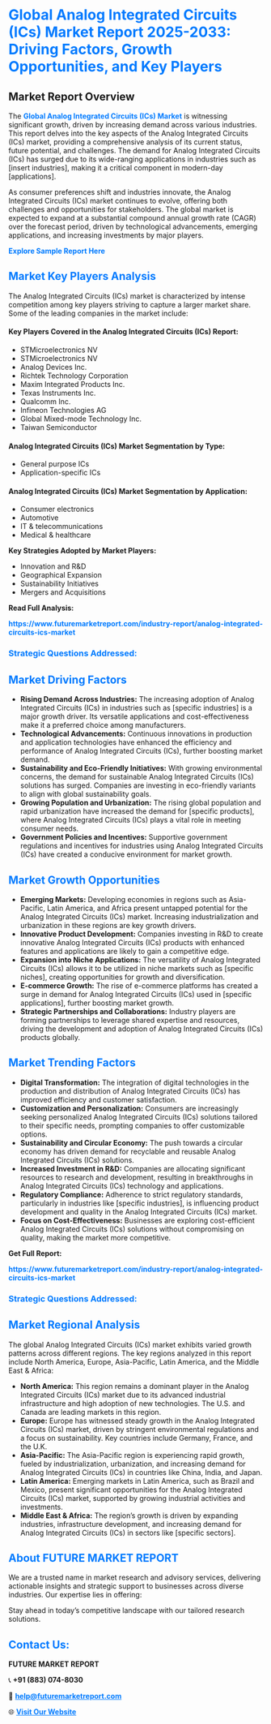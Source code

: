 <h1 style="color: #007BFF;">Global Analog Integrated Circuits (ICs) Market Report 2025-2033: Driving Factors, Growth Opportunities, and Key Players</h1>

<section id="overview">
<h2>Market Report Overview</h2>
<p>The <a href="https://www.futuremarketreport.com/industry-report/analog-integrated-circuits-ics-market" style="color: #007BFF; text-decoration: none;"><strong>Global Analog Integrated Circuits (ICs) Market</strong></a> is witnessing significant growth, driven by increasing demand across various industries. This report delves into the key aspects of the Analog Integrated Circuits (ICs) market, providing a comprehensive analysis of its current status, future potential, and challenges. The demand for Analog Integrated Circuits (ICs) has surged due to its wide-ranging applications in industries such as [insert industries], making it a critical component in modern-day [applications].</p>
<p>As consumer preferences shift and industries innovate, the Analog Integrated Circuits (ICs) market continues to evolve, offering both challenges and opportunities for stakeholders. The global market is expected to expand at a substantial compound annual growth rate (CAGR) over the forecast period, driven by technological advancements, emerging applications, and increasing investments by major players.</p>
</section>

<section id="overview">
<p><a href="https://www.futuremarketreport.com/request-sample/reportId=42358" style="color: #007BFF; text-decoration: none;"><strong>Explore Sample Report Here</strong></a></p>
</section>

<section id="key-players">
<h2 style="color: #007BFF;">Market Key Players Analysis</h2>
<p>The Analog Integrated Circuits (ICs) market is characterized by intense competition among key players striving to capture a larger market share. Some of the leading companies in the market include:</p>
<h4>Key Players Covered in the Analog Integrated Circuits (ICs) Report:</h4>
<ul><li>STMicroelectronics NV</li><li>STMicroelectronics NV</li><li>Analog Devices Inc.</li><li>Richtek Technology Corporation</li><li>Maxim Integrated Products Inc.</li><li>Texas Instruments Inc.</li><li>Qualcomm Inc.</li><li>Infineon Technologies AG</li><li>Global Mixed-mode Technology Inc.</li><li>Taiwan Semiconductor</li></ul>
<h4>Analog Integrated Circuits (ICs) Market Segmentation by Type:</h4>
<ul><li>General purpose ICs</li><li>Application-specific ICs</li></ul>

<h4>Analog Integrated Circuits (ICs) Market Segmentation by Application:</h4>
<ul><li>Consumer electronics</li><li>Automotive</li><li>IT &amp; telecommunications</li><li>Medical &amp; healthcare</li></ul>
<p><strong>Key Strategies Adopted by Market Players:</strong></p>
<ul>
<li>Innovation and R&D</li>
<li>Geographical Expansion</li>
<li>Sustainability Initiatives</li>
<li>Mergers and Acquisitions</li>
</ul>
</section>

<section>
<p><strong>Read Full Analysis: </strong></p><a href="https://www.futuremarketreport.com/industry-report/analog-integrated-circuits-ics-market" style="color: #007BFF; text-decoration: none;"><strong>https://www.futuremarketreport.com/industry-report/analog-integrated-circuits-ics-market</strong></a>
<h3 style="color: #007BFF;">Strategic Questions Addressed:</h3>
</section>

<section id="driving-factors">
<h2 style="color: #007BFF;">Market Driving Factors</h2>
<ul>
<li><strong>Rising Demand Across Industries:</strong> The increasing adoption of Analog Integrated Circuits (ICs) in industries such as [specific industries] is a major growth driver. Its versatile applications and cost-effectiveness make it a preferred choice among manufacturers.</li>
<li><strong>Technological Advancements:</strong> Continuous innovations in production and application technologies have enhanced the efficiency and performance of Analog Integrated Circuits (ICs), further boosting market demand.</li>
<li><strong>Sustainability and Eco-Friendly Initiatives:</strong> With growing environmental concerns, the demand for sustainable Analog Integrated Circuits (ICs) solutions has surged. Companies are investing in eco-friendly variants to align with global sustainability goals.</li>
<li><strong>Growing Population and Urbanization:</strong> The rising global population and rapid urbanization have increased the demand for [specific products], where Analog Integrated Circuits (ICs) plays a vital role in meeting consumer needs.</li>
<li><strong>Government Policies and Incentives:</strong> Supportive government regulations and incentives for industries using Analog Integrated Circuits (ICs) have created a conducive environment for market growth.</li>
</ul>
</section>

<section id="growth-opportunities">
<h2 style="color: #007BFF;">Market Growth Opportunities</h2>
<ul>
<li><strong>Emerging Markets:</strong> Developing economies in regions such as Asia-Pacific, Latin America, and Africa present untapped potential for the Analog Integrated Circuits (ICs) market. Increasing industrialization and urbanization in these regions are key growth drivers.</li>
<li><strong>Innovative Product Development:</strong> Companies investing in R&D to create innovative Analog Integrated Circuits (ICs) products with enhanced features and applications are likely to gain a competitive edge.</li>
<li><strong>Expansion into Niche Applications:</strong> The versatility of Analog Integrated Circuits (ICs) allows it to be utilized in niche markets such as [specific niches], creating opportunities for growth and diversification.</li>
<li><strong>E-commerce Growth:</strong> The rise of e-commerce platforms has created a surge in demand for Analog Integrated Circuits (ICs) used in [specific applications], further boosting market growth.</li>
<li><strong>Strategic Partnerships and Collaborations:</strong> Industry players are forming partnerships to leverage shared expertise and resources, driving the development and adoption of Analog Integrated Circuits (ICs) products globally.</li>
</ul>
</section>

<section id="trending-factors">
<h2 style="color: #007BFF;">Market Trending Factors</h2>
<ul>
<li><strong>Digital Transformation:</strong> The integration of digital technologies in the production and distribution of Analog Integrated Circuits (ICs) has improved efficiency and customer satisfaction.</li>
<li><strong>Customization and Personalization:</strong> Consumers are increasingly seeking personalized Analog Integrated Circuits (ICs) solutions tailored to their specific needs, prompting companies to offer customizable options.</li>
<li><strong>Sustainability and Circular Economy:</strong> The push towards a circular economy has driven demand for recyclable and reusable Analog Integrated Circuits (ICs) solutions.</li>
<li><strong>Increased Investment in R&D:</strong> Companies are allocating significant resources to research and development, resulting in breakthroughs in Analog Integrated Circuits (ICs) technology and applications.</li>
<li><strong>Regulatory Compliance:</strong> Adherence to strict regulatory standards, particularly in industries like [specific industries], is influencing product development and quality in the Analog Integrated Circuits (ICs) market.</li>
<li><strong>Focus on Cost-Effectiveness:</strong> Businesses are exploring cost-efficient Analog Integrated Circuits (ICs) solutions without compromising on quality, making the market more competitive.</li>
</ul>
</section>

<section>
<p><strong>Get Full Report: </strong></p><a href="https://www.futuremarketreport.com/industry-report/analog-integrated-circuits-ics-market" style="color: #007BFF; text-decoration: none;"><strong>https://www.futuremarketreport.com/industry-report/analog-integrated-circuits-ics-market</strong></a>
<h3 style="color: #007BFF;">Strategic Questions Addressed:</h3>
</section>


<section id="regional-analysis">
<h2 style="color: #007BFF;">Market Regional Analysis</h2>
<p>The global Analog Integrated Circuits (ICs) market exhibits varied growth patterns across different regions. The key regions analyzed in this report include North America, Europe, Asia-Pacific, Latin America, and the Middle East & Africa:</p>
<ul>
<li><strong>North America:</strong> This region remains a dominant player in the Analog Integrated Circuits (ICs) market due to its advanced industrial infrastructure and high adoption of new technologies. The U.S. and Canada are leading markets in this region.</li>
<li><strong>Europe:</strong> Europe has witnessed steady growth in the Analog Integrated Circuits (ICs) market, driven by stringent environmental regulations and a focus on sustainability. Key countries include Germany, France, and the U.K.</li>
<li><strong>Asia-Pacific:</strong> The Asia-Pacific region is experiencing rapid growth, fueled by industrialization, urbanization, and increasing demand for Analog Integrated Circuits (ICs) in countries like China, India, and Japan.</li>
<li><strong>Latin America:</strong> Emerging markets in Latin America, such as Brazil and Mexico, present significant opportunities for the Analog Integrated Circuits (ICs) market, supported by growing industrial activities and investments.</li>
<li><strong>Middle East & Africa:</strong> The region’s growth is driven by expanding industries, infrastructure development, and increasing demand for Analog Integrated Circuits (ICs) in sectors like [specific sectors].</li>
</ul>
</section>

<footer>
<h2 style="color: #007BFF;">About FUTURE MARKET REPORT</h2>
<p>We are a trusted name in market research and advisory services, delivering actionable insights and strategic support to businesses across diverse industries. Our expertise lies in offering:</p>

<p>Stay ahead in today’s competitive landscape with our tailored research solutions.</p>

<h2 style="color: #007BFF;">Contact Us:</h2>
<p><strong>FUTURE MARKET REPORT</strong></p>
<p>📞 <strong>+91 (883) 074-8030</strong></p>
<p>📧 <strong><a href="mailto:help@futuremarketreport.com" style="color: #007BFF;">help@futuremarketreport.com</a></strong></p>
<p>🌐 <strong><a href="https://www.futuremarketreport.com/" style="color: #007BFF;">Visit Our Website</a></strong></p>
</footer>